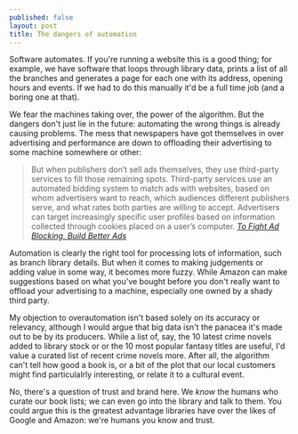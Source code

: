 ```yaml
---
published: false
layout: post
title: The dangers of automation
---
```


Software automates. If you're running a website this is a good thing; for example, we have software that loops through library data, prints a list of all the branches and generates a page for each one with its address, opening hours and events. If we had to do this manually it'd be a full time job (and a boring one at that).

We fear the machines taking over, the power of the algorithm. But the dangers don't just lie in the future: automating the wrong things is already causing problems. The mess that newspapers have got themselves in over advertising and performance are down to offloading their advertising to some machine somewhere or other:

> But when publishers don’t sell ads themselves, they use third-party services to fill those remaining spots. Third-party services use an automated bidding system to match ads with websites, based on whom advertisers want to reach, which audiences different publishers serve, and what rates both parties are willing to accept. Advertisers can target increasingly specific user profiles based on information collected through cookies placed on a user’s computer. <cite>[To Fight Ad Blocking, Build Better Ads](http://niemanreports.org/articles/to-fight-ad-blocking-build-better-ads/)</cite>

Automation is clearly the right tool for processing lots of information, such as branch library details. But when it comes to making judgements or adding value in some way, it becomes more fuzzy. While Amazon can make suggestions based on what you've bought before you don't really want to offload your advertising to a machine, especially one owned by a shady third party.

My objection to overautomation isn't based solely on its accuracy or relevancy, although I would argue that big data isn't the panacea it's made out to be by its producers. While a list of, say, the 10 latest crime novels added to library stock or or the 10 most popular fantasy titles are useful, I'd value a curated list of recent crime novels more. After all, the algorithm can't tell how good a book is, or a bit of the plot that our local customers might find particulalrly interesting, or relate it to a cultural event.

No, there's a question of trust and brand here. We _know_ the humans who curate our book lists; we can even go into the library and talk to them. You could argue this is the greatest advantage libraries have over the likes of Google and Amazon: we're humans you know and trust.




